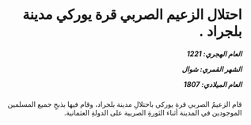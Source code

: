 <h1 dir="rtl">احتلال الزعيم الصربي قرة يوركي مدينة بلجراد .</h1>

<h5 dir="rtl">العام الهجري:  1221

الشهر القمري: شوال

العام الميلادي: 1807</h5>

<p dir="rtl">قام الزعيمُ الصربي قرة يوركي باحتلالِ مدينة بلجراد، وقام فيها بذبحِ جميع المسلمين الموجودين في المدينة أثناء الثورةِ الصربية على الدولةِ العثمانية.</p></br>
